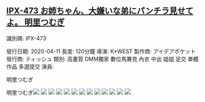 ## [IPX-473 お姉ちゃん、大嫌いな弟にパンチラ見せてよ。 明里つむぎ](https://cdn.jsdelivr.net/gh/ghcdn/IPX-473/res/index.m3u8)
識別碼: IPX-473

發行日期: 2020-04-11
長度: 120分鐘
導演: K*WEST
製作商: アイデアポケット
 發行商: ティッシュ
 類別:
 高畫質
DMM獨家
數位馬賽克
內衣
中出
姐姐
足交
單體作品
多選提交
 演員:




明里つむぎ





明里つむぎ![](./pic0.jpg)
![](./pic1.jpg)
![](./pic2.jpg)
![](./pic3.jpg)
![](./pic4.jpg)
![](./pic5.jpg)
![](./pic6.jpg)
![](./pic7.jpg)
![](./pic8.jpg)
![](./pic9.jpg)
![](./pic10.jpg)
![](./pic11.jpg)
![](./pic12.jpg)

